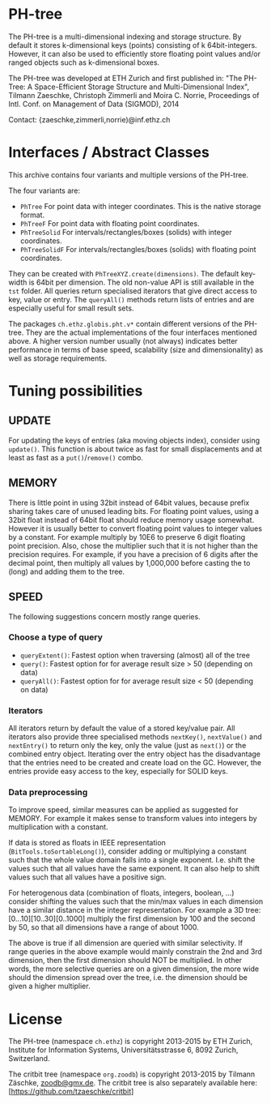 # PH-tree

The PH-tree is a multi-dimensional indexing and storage structure.
By default it stores k-dimensional keys (points) consisting of k 64bit-integers. However, it can also be used
to efficiently store floating point values and/or ranged objects such as k-dimensional boxes.

The PH-tree was developed at ETH Zurich and first published in:
"The PH-Tree: A Space-Efficient Storage Structure and Multi-Dimensional Index", 
Tilmann Zaeschke, Christoph Zimmerli and Moira C. Norrie, 
Proceedings of Intl. Conf. on Management of Data (SIGMOD), 2014

Contact:
{zaeschke,zimmerli,norrie)@inf.ethz.ch


# Interfaces / Abstract Classes

This archive contains four variants and multiple versions of the PH-tree.

The four variants are:

- ```PhTree```          For point data with integer coordinates. This is the native storage format.
- ```PhTreeF```         For point data with floating point coordinates.
- ```PhTreeSolid```     For intervals/rectangles/boxes (solids) with integer coordinates.
- ```PhTreeSolidF```    For intervals/rectangles/boxes (solids) with floating point coordinates.

They can be created with ```PhTreeXYZ.create(dimensions)```. The default key-width is 64bit per dimension.
The old non-value API is still available in the ```tst``` folder.
All queries return specialised iterators that give direct access to key, value or entry.
The ```queryAll()``` methods return lists of entries and are especially useful for small result sets. 

The packages ```ch.ethz.globis.pht.v*``` contain different versions of the PH-tree. They are the actual
implementations of the four interfaces mentioned above.
A higher version number usually (not always) indicates better performance in terms of base speed,
scalability (size and dimensionality) as well as storage requirements.


# Tuning possibilities


## UPDATE

For updating the keys of entries (aka moving objects index), consider using ```update()```. This function
is about twice as fast for small displacements and at least as fast as a ```put()```/```remove()``` combo.


## MEMORY

There is little point in using 32bit instead of 64bit values, because prefix sharing takes care of
unused leading bits.
For floating point values, using a 32bit float instead of 64bit float should reduce memory usage
somewhat. However it is usually better to convert floating point values to integer values by a
constant. For example multiply by 10E6 to preserve 6 digit floating point precision.
Also, chose the multiplier such that it is not higher than the precision requires.
For example, if you have a precision of 6 digits after the decimal point, then multiply all values
by 1,000,000 before casting the to (long) and adding them to the tree.


## SPEED

The following suggestions concern mostly range queries.


### Choose a type of query

- ```queryExtent()```: Fastest option when traversing (almost) all of the tree
- ```query()```:       Fastest option for for average result size > 50 (depending on data)
- ```queryAll()```:    Fastest option for for average result size < 50 (depending on data)


### Iterators

All iterators return by default the value of a stored key/value pair. All iterators also provide
three specialised methods ```nextKey()```, ```nextValue()``` and ```nextEntry()``` to return only the key, only the 
value (just as ```next()```) or the combined entry object. Iterating over the entry object has the 
disadvantage that the entries need to be created and create load on the GC. However, the entries
provide easy access to the key, especially for SOLID keys.


### Data preprocessing

To improve speed, similar measures can be applied as suggested for MEMORY. For example it makes 
sense to transform values into integers by multiplication with a constant.

If data is stored as floats in IEEE representation (```BitTools.toSortableLong()```), consider adding
or multiplying a constant such that the whole value domain falls into a single exponent. I.e.
shift the values such that all values have the same exponent. It can also help to shift values
such that all values have a positive sign.

For heterogenous data (combination of floats, integers, boolean, ...) consider shifting the
values such that the min/max values in each dimension have a similar distance in the integer 
representation. For example a 3D tree: [0...10][10..30][0..1000] multiply the first dimension by
100 and the second by 50, so that all dimensions have a range of about 1000.

The above is true if all dimension are queried with similar selectivity. If range queries in the
above example would mainly constrain the 2nd and 3rd dimension, then the first dimension should
NOT be multiplied. In other words, the more selective queries are on a given dimension, the more
wide should the dimension spread over the tree, i.e. the dimension should be given a higher 
multiplier.

  
# License

The PH-tree (namespace ```ch.ethz```) is copyright 2013-2015 by 
ETH Zurich,
Institute for Information Systems,
Universitätsstrasse 6,
8092 Zurich,
Switzerland.

The critbit tree (namespace ```org.zoodb```) is copyright 2013-2015 by
Tilmann Zäschke,
zoodb@gmx.de.
The critbit tree is also separately available here: [https://github.com/tzaeschke/critbit]
